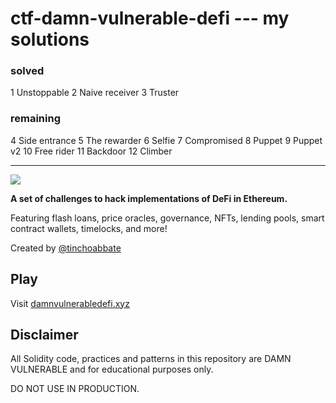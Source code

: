 # ctf-damn-vulnerable-defi --- my solutions

### solved
1	Unstoppable
2	Naive receiver
3	Truster

### remaining
4	Side entrance
5	The rewarder
6	Selfie
7	Compromised
8	Puppet
9	Puppet v2
10	Free rider
11	Backdoor
12	Climber

--------------------------
![](cover.png)

**A set of challenges to hack implementations of DeFi in Ethereum.**

Featuring flash loans, price oracles, governance, NFTs, lending pools, smart contract wallets, timelocks, and more!

Created by [@tinchoabbate](https://twitter.com/tinchoabbate)

## Play

Visit [damnvulnerabledefi.xyz](https://damnvulnerabledefi.xyz)

## Disclaimer

All Solidity code, practices and patterns in this repository are DAMN VULNERABLE and for educational purposes only.

DO NOT USE IN PRODUCTION.
